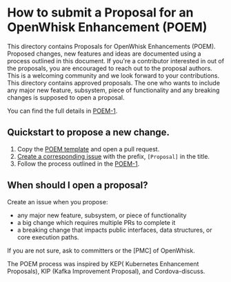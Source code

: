 <!--
#
# Licensed to the Apache Software Foundation (ASF) under one or more
# contributor license agreements.  See the NOTICE file distributed with
# this work for additional information regarding copyright ownership.
# The ASF licenses this file to You under the Apache License, Version 2.0
# (the "License"); you may not use this file except in compliance with
# the License.  You may obtain a copy of the License at
#
#     http://www.apache.org/licenses/LICENSE-2.0
#
# Unless required by applicable law or agreed to in writing, software
# distributed under the License is distributed on an "AS IS" BASIS,
# WITHOUT WARRANTIES OR CONDITIONS OF ANY KIND, either express or implied.
# See the License for the specific language governing permissions and
# limitations under the License.
#
-->

# How to submit a Proposal for an OpenWhisk Enhancement (POEM)

This directory contains Proposals for OpenWhisk Enhancements (POEM). Proposed changes, new features and ideas are documented using a process outlined in this document. If you're a contributor interested in out of the proposals, you are encouraged to reach out to the proposal authors. This is a welcoming community and we look forward to your contributions.
This directory contains approved proposals. The one who wants to include any major new feature, subsystem, piece of functionality and any breaking changes is supposed to open a proposal.

You can find the full details in [POEM-1](./POEM-1-proposal-for-openwhisk-enhancements.md).

## Quickstart to propose a new change.
1. Copy the [POEM template](./POEM-N-template.md) and open a pull request.
2. [Create a corresponding issue](/issues/new?template=proposal.md) with the prefix, `[Proposal]` in the title.
3. Follow the process outlined in the [POEM-1](./POEM-1-proposal-for-openwhisk-enhancements.md).

## When should I open a proposal?
Create an issue when you propose:
 * any major new feature, subsystem, or piece of functionality
 * a big change which requires multiple PRs to complete it
 * a breaking change that impacts public interfaces, data structures, or core execution paths.

If you are not sure, ask to committers or the [PMC] of OpenWhisk.

The POEM process was inspired by KEP( Kubernetes Enhancement Proposals), KIP (Kafka Improvement Proposal), and Cordova-discuss.
